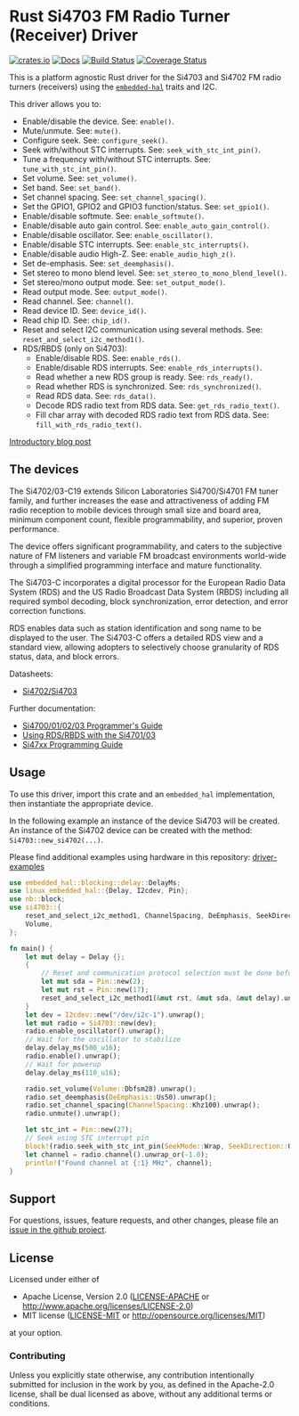 # Rust Si4703 FM Radio Turner (Receiver) Driver

[![crates.io](https://img.shields.io/crates/v/si4703.svg)](https://crates.io/crates/si4703)
[![Docs](https://docs.rs/si4703/badge.svg)](https://docs.rs/si4703)
[![Build Status](https://travis-ci.org/eldruin/si4703-rs.svg?branch=master)](https://travis-ci.org/eldruin/si4703-rs)
[![Coverage Status](https://coveralls.io/repos/github/eldruin/si4703-rs/badge.svg?branch=master)](https://coveralls.io/github/eldruin/si4703-rs?branch=master)

This is a platform agnostic Rust driver for the Si4703 and Si4702 FM radio turners
(receivers) using the [`embedded-hal`] traits and I2C.

This driver allows you to:
- Enable/disable the device. See: `enable()`.
- Mute/unmute. See: `mute()`.
- Configure seek. See: `configure_seek()`.
- Seek with/without STC interrupts. See: `seek_with_stc_int_pin()`.
- Tune a frequency with/without STC interrupts. See: `tune_with_stc_int_pin()`.
- Set volume. See: `set_volume()`.
- Set band. See: `set_band()`.
- Set channel spacing. See: `set_channel_spacing()`.
- Set the GPIO1, GPIO2 and GPIO3 function/status. See: `set_gpio1()`.
- Enable/disable softmute. See: `enable_softmute()`.
- Enable/disable auto gain control. See: `enable_auto_gain_control()`.
- Enable/disable oscillator. See: `enable_oscillator()`.
- Enable/disable STC interrupts. See: `enable_stc_interrupts()`.
- Enable/disable audio High-Z. See: `enable_audio_high_z()`.
- Set de-emphasis. See: `set_deemphasis()`.
- Set stereo to mono blend level. See: `set_stereo_to_mono_blend_level()`.
- Set stereo/mono output mode. See: `set_output_mode()`.
- Read output mode. See: `output_mode()`.
- Read channel. See: `channel()`.
- Read device ID. See: `device_id()`.
- Read chip ID. See: `chip_id()`.
- Reset and select I2C communication using several methods. See: `reset_and_select_i2c_method1()`.
- RDS/RBDS (only on Si4703):
    - Enable/disable RDS. See: `enable_rds()`.
    - Enable/disable RDS interrupts. See: `enable_rds_interrupts()`.
    - Read whether a new RDS group is ready. See: `rds_ready()`.
    - Read whether RDS is synchronized. See: `rds_synchronized()`.
    - Read RDS data. See: `rds_data()`.
    - Decode RDS radio text from RDS data. See: `get_rds_radio_text()`.
    - Fill char array with decoded RDS radio text from RDS data. See: `fill_with_rds_radio_text()`.

[Introductory blog post](https://blog.eldruin.com/si4703-fm-radio-receiver-driver-in-rust/)

## The devices

The Si4702/03-C19 extends Silicon Laboratories Si4700/Si4701 FM tuner
family, and further increases the ease and attractiveness of adding FM
radio reception to mobile devices through small size and board area,
minimum component count, flexible programmability, and superior, proven
performance.

The device offers significant programmability, and caters to the
subjective nature of FM listeners and variable FM broadcast environments
world-wide through a simplified programming interface and
mature functionality.

The Si4703-C incorporates a digital processor for the European Radio Data
System (RDS) and the US Radio Broadcast Data System (RBDS) including all
required symbol decoding, block synchronization, error detection, and
error correction functions.

RDS enables data such as station identification and song name to be
displayed to the user. The Si4703-C offers a detailed RDS view and a
standard view, allowing adopters to selectively choose granularity of RDS
status, data, and block errors.

Datasheets:
- [Si4702/Si4703](https://www.silabs.com/documents/public/data-sheets/Si4702-03-C19.pdf)

Further documentation:
- [Si4700/01/02/03 Programmer's Guide](https://www.silabs.com/documents/public/application-notes/AN230.pdf)
- [Using RDS/RBDS with the Si4701/03](https://www.silabs.com/documents/public/application-notes/AN243.pdf)
- [Si47xx Programming Guide](https://www.silabs.com/documents/public/application-notes/AN332.pdf)

## Usage

To use this driver, import this crate and an `embedded_hal` implementation,
then instantiate the appropriate device.

In the following example an instance of the device Si4703 will be created.
An instance of the Si4702 device can be created with the method:
`Si4703::new_si4702(...)`.

Please find additional examples using hardware in this repository: [driver-examples]

[driver-examples]: https://github.com/eldruin/driver-examples

```rust
use embedded_hal::blocking::delay::DelayMs;
use linux_embedded_hal::{Delay, I2cdev, Pin};
use nb::block;
use si4703::{
    reset_and_select_i2c_method1, ChannelSpacing, DeEmphasis, SeekDirection, SeekMode, Si4703,
    Volume,
};

fn main() {
    let mut delay = Delay {};
    {
        // Reset and communication protocol selection must be done beforehand
        let mut sda = Pin::new(2);
        let mut rst = Pin::new(17);
        reset_and_select_i2c_method1(&mut rst, &mut sda, &mut delay).unwrap();
    }
    let dev = I2cdev::new("/dev/i2c-1").unwrap();
    let mut radio = Si4703::new(dev);
    radio.enable_oscillator().unwrap();
    // Wait for the oscillator to stabilize
    delay.delay_ms(500_u16);
    radio.enable().unwrap();
    // Wait for powerup
    delay.delay_ms(110_u16);

    radio.set_volume(Volume::Dbfsm28).unwrap();
    radio.set_deemphasis(DeEmphasis::Us50).unwrap();
    radio.set_channel_spacing(ChannelSpacing::Khz100).unwrap();
    radio.unmute().unwrap();

    let stc_int = Pin::new(27);
    // Seek using STC interrupt pin
    block!(radio.seek_with_stc_int_pin(SeekMode::Wrap, SeekDirection::Up, &stc_int)).unwrap();
    let channel = radio.channel().unwrap_or(-1.0);
    println!("Found channel at {:1} MHz", channel);
}
```

## Support

For questions, issues, feature requests, and other changes, please file an
[issue in the github project](https://github.com/eldruin/si4703-rs/issues).

## License

Licensed under either of

 * Apache License, Version 2.0 ([LICENSE-APACHE](LICENSE-APACHE) or
   http://www.apache.org/licenses/LICENSE-2.0)
 * MIT license ([LICENSE-MIT](LICENSE-MIT) or
   http://opensource.org/licenses/MIT)

at your option.

### Contributing

Unless you explicitly state otherwise, any contribution intentionally submitted
for inclusion in the work by you, as defined in the Apache-2.0 license, shall
be dual licensed as above, without any additional terms or conditions.

[`embedded-hal`]: https://github.com/rust-embedded/embedded-hal
